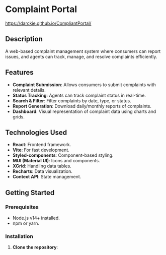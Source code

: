 # Complaint Portal
https://darckie.github.io/CompliantPortal/

## Description
A web-based complaint management system where consumers can report issues, and agents can track, manage, and resolve complaints efficiently.

## Features
- **Complaint Submission**: Allows consumers to submit complaints with relevant details.
- **Status Tracking**: Agents can track complaint status in real-time.
- **Search & Filter**: Filter complaints by date, type, or status.
- **Report Generation**: Download daily/monthly reports of complaints.
- **Dashboard**: Visual representation of complaint data using charts and grids.

## Technologies Used
- **React**: Frontend framework.
- **Vite**: For fast development.
- **Styled-components**: Component-based styling.
- **MUI (Material UI)**: Icons and components.
- **XGrid**: Handling data tables.
- **Recharts**: Data visualization.
- **Context API**: State management.

## Getting Started

### Prerequisites
- Node.js v14+ installed.
- npm or yarn.

### Installation

1. **Clone the repository**:
   ```bash
   
